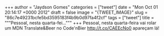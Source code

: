 
+++
author = "Jaydson Gomes"
categories = ["tweet"]
date = "Mon Oct 01 20:14:17 +0000 2012"
draft = false
image = "{TWEET_IMAGE}"
slug = "86c7e49231bcfe5bd3595183f4b9b0d97fa4f2cf"
tags = ["tweet"]
title = """Pessoal, nesta quarta-fei..."""
+++
Pessoal, nesta quarta-feira vai rolar um MDN Translate&amp;Beer no Code'nBier http://t.co/CAEEcNo0 apareçam lá!

